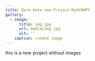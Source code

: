 ```yaml
---
title: Bare bone new Project-MyX49WPY
gallery:
  - image:
      title: img.jpg
      url: media/img.jpg
      alt: ''
    caption: random image
---
```

this is a new project without images
